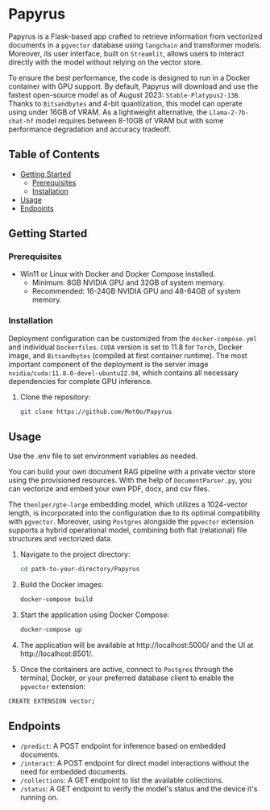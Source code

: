 
# Papyrus

Papyrus is a Flask-based app crafted to retrieve information from vectorized documents in a `pgvector` database using `langchain` and transformer models. Moreover, its user interface, built on `Streamlit`, allows users to interact directly with the model without relying on the vector store.

To ensure the best performance, the code is designed to run in a Docker container with GPU support. By default, Papyrus will download and use the fastest open-source model as of August 2023: `Stable-Platypus2-13B`. Thanks to `Bitsandbytes` and 4-bit quantization, this model can operate using under 16GB of VRAM. As a lightweight alternative, the `Llama-2-7b-chat-hf` model requires between 8-10GB of VRAM but with some performance degradation and accuracy tradeoff.

## Table of Contents

- [Getting Started](#getting-started)
  - [Prerequisites](#prerequisites)
  - [Installation](#installation)
- [Usage](#usage)
- [Endpoints](#endpoints)

## Getting Started

### Prerequisites

- Win11 or Linux with Docker and Docker Compose installed.
   - Minimum: 8GB NVIDIA GPU and 32GB of system memory.
   - Recommended: 16-24GB NVIDIA GPU and 48-64GB of system memory. 

### Installation

Deployment configuration can be customized from the `docker-compose.yml` and individual `Dockerfiles`. `CUDA` version is set to 11.8 for `Torch`, Docker image, and `Bitsandbytes` (compiled at first container runtime). The most important component of the deployment is the server image `nvidia/cuda:11.8.0-devel-ubuntu22.04`, which contains all necessary dependencies for complete GPU inference.

1. Clone the repository:
   ```bash
   git clone https://github.com/Met0o/Papyrus

## Usage

Use the .env file to set environment variables as needed.

You can build your own document RAG pipeline with a private vector store using the provisioned resources. With the help of `DocumentParser.py`, you can vectorize and embed your own PDF, docx, and csv files. 

The `thenlper/gte-large` embedding model, which utilizes a 1024-vector length, is incorporated into the configuration due to its optimal compatibility with `pgvector`. Moreover, using `Postgres` alongside the `pgvector` extension supports a hybrid operational model, combining both flat (relational) file structures and vectorized data.

1. Navigate to the project directory:
   ```bash
   cd path-to-your-directory/Papyrus
   ```

2. Build the Docker images:
   ```bash
   docker-compose build
   ```

3. Start the application using Docker Compose:
   ```bash
   docker-compose up
   ```

4. The application will be available at http://localhost:5000/ and the UI at http://localhost:8501/.

5.  Once the containers are active, connect to `Postgres` through the terminal, Docker, or your preferred database client to enable the `pgvector` extension:

```bash
CREATE EXTENSION vector;
```

## Endpoints

- `/predict`: A POST endpoint for inference based on embedded documents.
- `/interact`: A POST endpoint for direct model interactions without the need for embedded documents.
- `/collections`: A GET endpoint to list the available collections.
- `/status`: A GET endpoint to verify the model's status and the device it's running on.